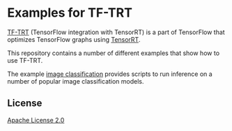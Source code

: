 # Examples for TF-TRT

[TF-TRT](https://docs.nvidia.com/deeplearning/dgx/integrate-tf-trt/index.html)
(TensorFlow integration with TensorRT) is a part of TensorFlow
that optimizes TensorFlow graphs using
[TensorRT](https://developer.nvidia.com/tensorrt).

This repository contains a number of different examples
that show how to use TF-TRT.

The example [image classification](tensorrt/examples/image_classification)
provides scripts to run inference on a number of popular
image classification models.

## License

[Apache License 2.0](LICENSE)

